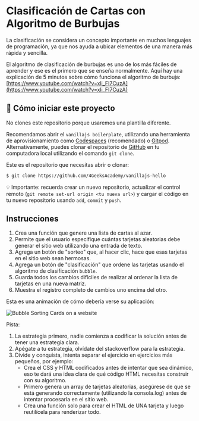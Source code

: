<!--hide-->
# Clasificación de Cartas con Algoritmo de Burbujas
<!--endhide-->

La clasificación se considera un concepto importante en muchos lenguajes de programación, ya que nos ayuda a ubicar elementos de una manera más rápida y sencilla.

El algoritmo de clasificación de burbujas es uno de los más fáciles de aprender y ese es el primero que se enseña normalmente. Aquí hay una explicación de 5 minutos sobre cómo funciona el algoritmo de burbuja:
[https://www.youtube.com/watch?v=xli_FI7CuzA](https://www.youtube.com/watch?v=xli_FI7CuzA)

<onlyfor saas="false" withBanner="false">
    
## 🌱  Cómo iniciar este proyecto

No clones este repositorio porque usaremos una plantilla diferente.  

Recomendamos abrir el `vanillajs boilerplate`, utilizando una herramienta de aprovisionamiento como [Codespaces](https://4geeks.com/es/lesson/tutorial-de-github-codespaces) (recomendado) o [Gitpod](https://4geeks.com/lesson/how-to-use-gitpod). Alternativamente, puedes clonar el repositorio de [GitHub](https://4geeks.com/es/how-to/como-clonar-un-repositorio-de-github) en tu computadora local utilizando el comando `git clone`.  

Este es el repositorio que necesitas abrir o clonar:  

```sh
$ git clone https://github.com/4GeeksAcademy/vanillajs-hello
```

💡 Importante: recuerda crear un nuevo repositorio, actualizar el control remoto (`git remote set-url origin <tu nueva url>`) y cargar el código en tu nuevo repositorio usando `add`, `commit` y `push`.

</onlyfor>

## Instrucciones

1. Crea una función que genere una lista de cartas al azar.
1. Permite que el usuario especifique cuántas tarjetas aleatorias debe generar el sitio web utilizando una entrada de texto.
2. Agrega un botón de "sorteo" que, al hacer clic, hace que esas tarjetas en el sitio web sean hermosas.
3. Agrega un botón de "clasificación" que ordene las tarjetas usando el algoritmo de clasificación `bubble`.
4. Guarda todos los cambios difíciles de realizar al ordenar la lista de tarjetas en una nueva matriz.
5. Muestra el registro completo de cambios uno encima del otro.

Esta es una animación de cómo debería verse su aplicación:

![Bubble Sorting Cards on a website](https://raw.githubusercontent.com/breatheco-de/exercise-sorting-cards-with-bubble/master/preview.gif)

Pista:

1. La estrategia primero, nadie comienza a codificar la solución antes de tener una estrategia clara.
2. Apégate a tu estrategia, olvídate del stackoverflow para la estrategia.
3. Divide y conquista, intenta separar el ejercicio en ejercicios más pequeños, por ejemplo:
    - Crea el CSS y HTML codificados antes de intentar que sea dinámico, eso te dará una idea clara de qué código HTML necesitas construir con su algoritmo.
    - Primero genera un array de tarjetas aleatorias, asegúrese de que se está generando correctamente (utilizando la consola.log) antes de intentar procesarla en el sitio web.
    - Crea una función solo para crear el HTML de UNA tarjeta y luego reutilícela para renderizar todo.
